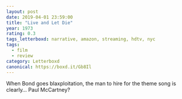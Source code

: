 ```yaml
---
layout: post 
date: 2019-04-01 23:59:00
title: "Live and Let Die"
year: 1973
rating: 0.3
tags_letterboxd: narrative, amazon, streaming, hdtv, nyc
tags:
  - film
  - review
category: Letterboxd
canonical: https://boxd.it/Gb8Il
---
```


When Bond goes blaxploitation, the man to hire for the theme song is clearly… Paul McCartney?